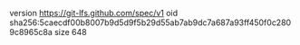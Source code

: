 version https://git-lfs.github.com/spec/v1
oid sha256:5caecdf00b8007b9d5d9f5b29d55ab7ab9dc7a687a93ff450f0c2809c8965c8a
size 648

